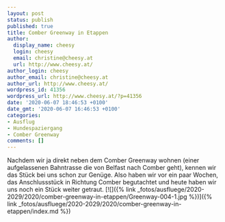 ```yaml
---
layout: post
status: publish
published: true
title: Comber Greenway in Etappen
author:
  display_name: cheesy
  login: cheesy
  email: christine@cheesy.at
  url: http://www.cheesy.at/
author_login: cheesy
author_email: christine@cheesy.at
author_url: http://www.cheesy.at/
wordpress_id: 41356
wordpress_url: http://www.cheesy.at/?p=41356
date: '2020-06-07 18:46:53 +0100'
date_gmt: '2020-06-07 16:46:53 +0100'
categories:
- Ausflug
- Hundespaziergang
- Comber Greenway
comments: []
---
```

Nachdem wir ja direkt neben dem Comber Greenway wohnen (einer aufgelassenen Bahntrasse die von Belfast nach Comber geht), kennen wir das Stück bei uns schon zur Genüge. Also haben wir vor ein paar Wochen, das Anschlussstück in Richtung Comber begutachtet und heute haben wir uns noch ein Stück weiter getraut.
[![]({% link _fotos/ausfluege/2020-2029/2020/comber-greenway-in-etappen/Greenway-004-1.jpg %})]({% link _fotos/ausfluege/2020-2029/2020/comber-greenway-in-etappen/index.md %})
